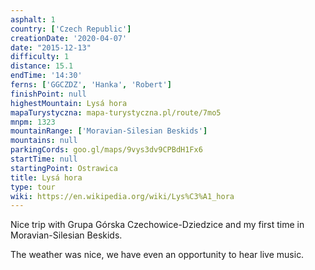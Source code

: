 ```yaml
---
asphalt: 1
country: ['Czech Republic']
creationDate: '2020-04-07'
date: "2015-12-13"
difficulty: 1
distance: 15.1
endTime: '14:30'
ferns: ['GGCZDZ', 'Hanka', 'Robert']
finishPoint: null
highestMountain: Lysá hora
mapaTurystyczna: mapa-turystyczna.pl/route/7mo5
mnpm: 1323
mountainRange: ['Moravian-Silesian Beskids']
mountains: null
parkingCords: goo.gl/maps/9vys3dv9CPBdH1Fx6
startTime: null
startingPoint: Ostrawica
title: Lysá hora
type: tour
wiki: https://en.wikipedia.org/wiki/Lys%C3%A1_hora
---
```


Nice trip with Grupa Górska Czechowice-Dziedzice and my first time in Moravian-Silesian Beskids.

The weather was nice, we have even an opportunity to hear live music.
